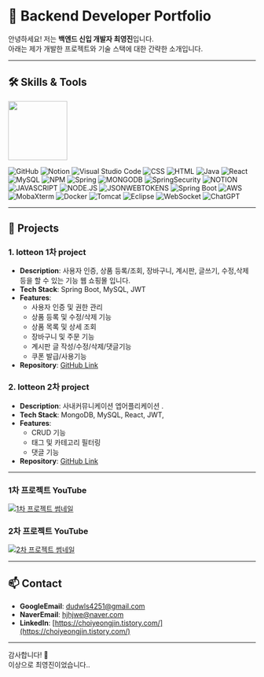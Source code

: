 # 🚀 Backend Developer Portfolio

안녕하세요! 저는 **백엔드 신입 개발자 최영진**입니다.  
아래는 제가 개발한 프로젝트와 기술 스택에 대한 간략한 소개입니다.

---

## 🛠️ Skills & Tools
<img src="https://img.shields.io/badge/언어-일본어%20능통-brightgreen" width="120" />

![GitHub](https://img.shields.io/badge/GitHub-100000?style=for-the-badge&logo=github&logoColor=white)
![Notion](https://img.shields.io/badge/Notion-000000?style=for-the-badge&logo=notion&logoColor=white)
![Visual Studio Code](https://img.shields.io/badge/Visual%20Studio%20Code-0078D4?style=for-the-badge&logo=visualstudiocode&logoColor=white)
![CSS](https://img.shields.io/badge/CSS-239120?&style=for-the-badge&logo=css3&logoColor=white)
![HTML](https://img.shields.io/badge/HTML-239120?style=for-the-badge&logo=html5&logoColor=white)
![Java](https://img.shields.io/badge/Java-ED8B00?style=for-the-badge&logo=openjdk&logoColor=white)
![React](https://img.shields.io/badge/React-20232A?style=for-the-badge&logo=react&logoColor=61DAFB)
![MySQL](https://img.shields.io/badge/MySQL-00000F?style=for-the-badge&logo=mysql&logoColor=white)
![NPM](https://img.shields.io/badge/npm-CB3837?style=for-the-badge&logo=npm&logoColor=white)
![Spring](https://img.shields.io/badge/Spring-6DB33F?style=for-the-badge&logo=spring&logoColor=white)
![MONGODB](https://img.shields.io/badge/MongoDB-4EA94B?style=for-the-badge&logo=mongodb&logoColor=white)
![SpringSecurity](https://img.shields.io/badge/Spring_Security-6DB33F?style=for-the-badge&logo=Spring-Security&logoColor=white)
![NOTION](https://img.shields.io/badge/Notion-%23000000.svg?style=for-the-badge&logo=notion&logoColor=white)
![JAVASCRIPT](https://img.shields.io/badge/JavaScript-F7DF1E?style=for-the-badge&logo=JavaScript&logoColor=white)
![NODE.JS](https://img.shields.io/badge/Node.js-43853D?style=for-the-badge&logo=node.js&logoColor=white)
![JSONWEBTOKENS](https://img.shields.io/badge/json%20web%20tokens-323330?style=for-the-badge&logo=json-web-tokens&logoColor=pink)
![Spring Boot](https://img.shields.io/badge/Spring%20Boot-6DB33F?style=for-the-badge&logo=spring-boot&logoColor=white)
![AWS](https://img.shields.io/badge/AWS-232F3E?style=for-the-badge&logo=amazon-aws&logoColor=white)
![MobaXterm](https://img.shields.io/badge/MobaXterm-0066CC?style=for-the-badge&logo=gnome-terminal&logoColor=white)
![Docker](https://img.shields.io/badge/Docker-2496ED?style=for-the-badge&logo=docker&logoColor=white)
![Tomcat](https://img.shields.io/badge/Tomcat-FF5733?style=for-the-badge&logo=apache-tomcat&logoColor=white)
![Eclipse](https://img.shields.io/badge/Eclipse-2C2255?style=for-the-badge&logo=eclipse&logoColor=white)
![WebSocket](https://img.shields.io/badge/WebSocket-4A90E2?style=for-the-badge&logo=websocket&logoColor=white)
![ChatGPT](https://img.shields.io/badge/ChatGPT-00A9E0?style=for-the-badge&logo=openai&logoColor=white)



---

## 📂 Projects

### 1. **lotteon 1차 project**
- **Description**: 사용자 인증, 상품 등록/조회, 장바구니, 계시판, 글쓰기, 수정,삭제 등을 할 수 있는 기능  웹 쇼핑몰 입니다.
- **Tech Stack**: Spring Boot, MySQL, JWT
- **Features**:
  - 사용자 인증 및 권한 관리
  - 상품 등록 및 수정/삭제 기능
  - 상품 목록 및 상세 조회
  - 장바구니 및 주문 기능
  - 계시판 글 작성/수정/삭제/댓글기능
  - 쿠폰 발급/사용기능
- **Repository**: [GitHub Link](https://github.com/your-repo)

### 2. **lotteon 2차 project**
- **Description**: 사내커뮤니케이션 엡어플리케이션 .
- **Tech Stack**: MongoDB, MySQL, React, JWT, 
- **Features**:
  - CRUD 기능
  - 태그 및 카테고리 필터링
  - 댓글 기능
- **Repository**: [GitHub Link](https://github.com/your-repo)

---

### 1차 프로젝트 YouTube
[![1차 프로젝트 썸네일](https://img.youtube.com/vi/zAxkudEVJoU/0.jpg)](https://www.youtube.com/watch?v=zAxkudEVJoU&t=39s)

### 2차 프로젝트 YouTube
[![2차 프로젝트 썸네일](https://img.youtube.com/vi/sa1ncKJ02s4/0.jpg)](https://www.youtube.com/watch?v=sa1ncKJ02s4)




---

## 📫 Contact
- **GoogleEmail**: dudwls4251@gmail.com
- **NaverEmail**: hjhjwe@naver.com
- **LinkedIn**: [https://choiyeongjin.tistory.com/](https://choiyeongjin.tistory.com/)


---

감사합니다! 🙌  
이상으로 최영진이었습니다..

